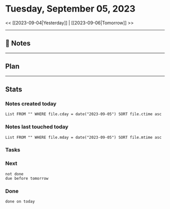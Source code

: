 


# Tuesday, September 05, 2023

<< [[2023-09-04|Yesterday]] | [[2023-09-06|Tomorrow]] >>

---

## 📝 Notes




---

## Plan


---
## Stats
### Notes created today
```dataview
List FROM "" WHERE file.cday = date("2023-09-05") SORT file.ctime asc
```

### Notes last touched today
```dataview
List FROM "" WHERE file.mday = date("2023-09-05") SORT file.mtime asc
```



### Tasks

### Next

```tasks
not done 
due before tomorrow
```

### Done

```tasks
done on today
```
